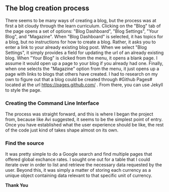 ## The blog creation process

  There seems to be many ways of creating a blog, but the process was at first a bit cloudy through the learn curriculum.  Clicking on the "Blog" tab of the page opens a set of options:  "Blog Dashboard", "Blog Settings", "Your Blog", and "Magazine".  When "Blog Dashboard" is selected, it has topics for a blog, but no instructions for how to create a blog.  Rather, it asks you to enter a link to your already existing blog post.  When we select "Blog Settings", it simply provides a field for updating the url of an already existing blog.  When "Your Blog" is clicked from the menu, it opens a blank page.  I assume it would open up a page to your blog if you already had one.  Finally, when one selects the "Magazine" option from the menu, it just opens up a page with links to blogs that others have created.  I had to research on my own to figure out that a blog could be created through #Github Pages# located at the url https://pages.github.com/ .
  From there, you can use Jekyll to style the page.   


### Creating the Command Line Interface
  The process was straight forward, and this is where I began the project from, because like Avi suggested, it seems to be the simplest point of entry.  Once you have established what the user experience should be like, the rest of the code just kind of takes shape almost on its own.  

### Find the source
  It was pretty simple to do a Google search and find multiple pages that offered global exchance rates.  I sought one out for a table that I could iterate over in order to list and retrieve the necessary data requested by the user.  Beyond this, it was simply a matter of storing each currency as a unique object containing data relevant to that specific unit of currency.  
  
**Thank You**
